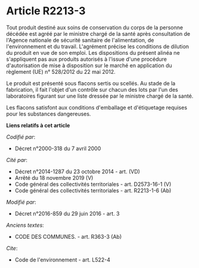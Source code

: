 # Article R2213-3

Tout produit destiné aux soins de conservation du corps de la personne décédée est agréé par le ministre chargé de la santé
après consultation de l'Agence nationale de sécurité sanitaire de l'alimentation, de l'environnement et du travail.
L'agrément précise les conditions de dilution du produit en vue de son emploi. Les dispositions du présent alinéa ne
s'appliquent pas aux produits autorisés à l'issue d'une procédure d'autorisation de mise à disposition sur le marché en
application du règlement (UE) n° 528/2012 du 22 mai 2012. 

Le produit est présenté sous flacons sertis ou scellés. Au stade de la fabrication, il fait l'objet d'un contrôle sur chacun
des lots par l'un des laboratoires figurant sur une liste dressée par le ministre chargé de la santé. 

Les flacons satisfont aux conditions d'emballage et d'étiquetage requises pour les substances dangereuses.

**Liens relatifs à cet article**

_Codifié par_:

  - Décret n°2000-318 du 7 avril 2000

_Cité par_:

  - Décret n°2014-1287 du 23 octobre 2014 - art. (VD)
  - Arrêté du 18 novembre 2019 (V)
  - Code général des collectivités territoriales - art. D2573-16-1 (V)
  - Code général des collectivités territoriales - art. R2213-1-6 (Ab)

_Modifié par_:

  - Décret n°2016-859 du 29 juin 2016 - art. 3

_Anciens textes_:

  - CODE DES COMMUNES. - art. R363-3 (Ab)

_Cite_:

  - Code de l'environnement - art. L522-4
